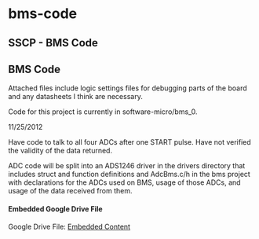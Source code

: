 # bms-code

## SSCP - BMS Code

## BMS Code

Attached files include logic settings files for debugging parts of the board and any datasheets I think are necessary.

Code for this project is currently in software-micro/bms\_0.

11/25/2012

Have code to talk to all four ADCs after one START pulse.  Have not verified the validity of the data returned.

ADC code will be split into an ADS1246 driver in the drivers directory that includes struct and function definitions and AdcBms.c/h in the bms project with declarations for the ADCs used on BMS, usage of those ADCs, and usage of the data received from them.

#### Embedded Google Drive File

Google Drive File: [Embedded Content](https://drive.google.com/embeddedfolderview?id=1XzmLuuxtMJxSFqRBMDz4jQi3ixziIAnF#list)
